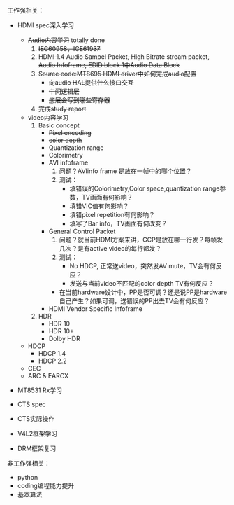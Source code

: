 工作强相关：

* HDMI spec深入学习
  * ~~Audio内容学习~~ totally done
    1. ~~IEC60958，ICE61937~~
    2. ~~HDMI 1.4 Audio Sampel Packet, High Bitrate stream packet, Audio Infoframe, EDID block 1中Audio Data Block~~
    3. ~~Source code:MT8695 HDMI driver中如何完成audio配置~~
       * ~~向audio HAL提供什么接口交互~~
       * ~~中间逻辑层~~
       * ~~底层会写到哪些寄存器~~
    4. ~~完成study report~~
  * video内容学习
    1. Basic concept 
       * ~~Pixel encoding~~
       * ~~color depth~~
       * Quantization range
       * Colorimetry 
       * AVI infoframe
         1. 问题？AVIinfo frame 是放在一帧中的哪个位置？
         2. 测试：
            * 填错误的Colorimetry,Color space,quantization range参数，TV画面有何影响？
            * 填错VIC值有何影响？
            * 填错pixel repetition有何影响？
            * 填写了Bar info，TV画面有何改变？
       * General Control Packet
         1. 问题？就当前HDMI方案来讲，GCP是放在哪一行发？每帧发几次？是有active video的每行都发？
         2. 测试：
            * No HDCP, 正常送video，突然发AV mute，TV会有何反应？
            * 发送与当前video不匹配的color depth TV有何反应？
          * 在当前hardware设计中，PP是否可调？还是说PP是hardware自己产生？如果可调，送错误的PP出去TV会有何反应？
       * HDMI Vendor Specific Infoframe
    2. HDR 
       * HDR 10
       * HDR 10+
       * Dolby HDR
  * HDCP
    * HDCP 1.4
    * HDCP 2.2
  * CEC
  * ARC & EARCX
  
* MT8531 Rx学习
* CTS spec
* CTS实际操作
* V4L2框架学习
* DRM框架复习

非工作强相关：

* python
* coding编程能力提升
* 基本算法